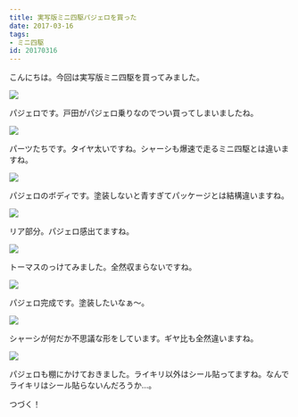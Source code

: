 ```yaml
---
title: 実写版ミニ四駆パジェロを買った
date: 2017-03-16
tags:
- ミニ四駆
id: 20170316
---
```


<p class="sentence">
こんにちは。今回は実写版ミニ四駆を買ってみました。
</p>
<div class="center"><img class="img-fluid" src="/photo/diary/2017.03.16_01.jpg"></div>
<p class="sentence spacing">パジェロです。戸田がパジェロ乗りなのでつい買ってしまいましたね。</p>
<div class="center"><img class="img-fluid" src="/photo/diary/2017.03.16_02.jpg"></div>
<p class="sentence spacing">パーツたちです。タイヤ太いですね。シャーシも爆速で走るミニ四駆とは違いますね。</p>
<div class="center"><img class="img-fluid" src="/photo/diary/2017.03.16_03.jpg"></div>
<p class="sentence spacing">パジェロのボディです。塗装しないと青すぎてパッケージとは結構違いますね。</p>
<div class="center"><img class="img-fluid" src="/photo/diary/2017.03.16_04.jpg"></div>
<p class="sentence spacing">リア部分。パジェロ感出てますね。</p>
<div class="center"><img class="img-fluid" src="/photo/diary/2017.03.16_05.jpg"></div>
<p class="sentence spacing">トーマスのっけてみました。全然収まらないですね。</p>
<div class="center"><img class="img-fluid" src="/photo/diary/2017.03.16_06.jpg"></div>
<p class="sentence spacing">パジェロ完成です。塗装したいなぁ〜。</p>
<div class="center"><img class="img-fluid" src="/photo/diary/2017.03.16_07.jpg"></div>
<p class="sentence spacing">シャーシが何だか不思議な形をしています。ギヤ比も全然違いますね。</p>
<div class="center"><img class="img-fluid" src="/photo/diary/2017.03.16_08.jpg"></div>
<p class="sentence spacing">パジェロも棚にかけておきました。ライキリ以外はシール貼ってますね。なんでライキリはシール貼らないんだろうか…。</p>
<p class="sentence spacing">つづく！</p>
